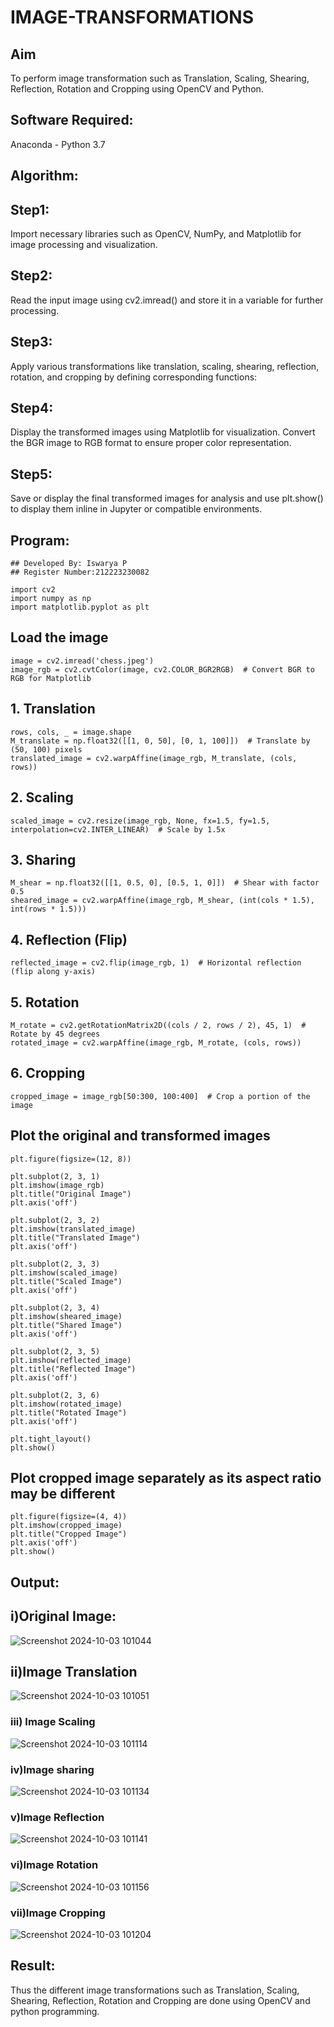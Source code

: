 # IMAGE-TRANSFORMATIONS


## Aim
To perform image transformation such as Translation, Scaling, Shearing, Reflection, Rotation and Cropping using OpenCV and Python.

## Software Required:
Anaconda - Python 3.7

## Algorithm:
## Step1:
Import necessary libraries such as OpenCV, NumPy, and Matplotlib for image processing and visualization.

## Step2:
Read the input image using cv2.imread() and store it in a variable for further processing.

## Step3:
Apply various transformations like translation, scaling, shearing, reflection, rotation, and cropping by defining corresponding functions:

## Step4:
Display the transformed images using Matplotlib for visualization. Convert the BGR image to RGB format to ensure proper color representation.

## Step5:
Save or display the final transformed images for analysis and use plt.show() to display them inline in Jupyter or compatible environments.

## Program:
```
## Developed By: Iswarya P
## Register Number:212223230082
```

```
import cv2
import numpy as np
import matplotlib.pyplot as plt
```
## Load the image
```
image = cv2.imread('chess.jpeg')
image_rgb = cv2.cvtColor(image, cv2.COLOR_BGR2RGB)  # Convert BGR to RGB for Matplotlib
```
## 1. Translation
```
rows, cols, _ = image.shape
M_translate = np.float32([[1, 0, 50], [0, 1, 100]])  # Translate by (50, 100) pixels
translated_image = cv2.warpAffine(image_rgb, M_translate, (cols, rows))
```
## 2. Scaling
```
scaled_image = cv2.resize(image_rgb, None, fx=1.5, fy=1.5, interpolation=cv2.INTER_LINEAR)  # Scale by 1.5x
```
## 3. Sharing
```
M_shear = np.float32([[1, 0.5, 0], [0.5, 1, 0]])  # Shear with factor 0.5
sheared_image = cv2.warpAffine(image_rgb, M_shear, (int(cols * 1.5), int(rows * 1.5)))
```
## 4. Reflection (Flip)
```
reflected_image = cv2.flip(image_rgb, 1)  # Horizontal reflection (flip along y-axis)
```
## 5. Rotation
```
M_rotate = cv2.getRotationMatrix2D((cols / 2, rows / 2), 45, 1)  # Rotate by 45 degrees
rotated_image = cv2.warpAffine(image_rgb, M_rotate, (cols, rows))
```
## 6. Cropping
```
cropped_image = image_rgb[50:300, 100:400]  # Crop a portion of the image
```
## Plot the original and transformed images
```
plt.figure(figsize=(12, 8))

plt.subplot(2, 3, 1)
plt.imshow(image_rgb)
plt.title("Original Image")
plt.axis('off')

plt.subplot(2, 3, 2)
plt.imshow(translated_image)
plt.title("Translated Image")
plt.axis('off')

plt.subplot(2, 3, 3)
plt.imshow(scaled_image)
plt.title("Scaled Image")
plt.axis('off')

plt.subplot(2, 3, 4)
plt.imshow(sheared_image)
plt.title("Shared Image")
plt.axis('off')

plt.subplot(2, 3, 5)
plt.imshow(reflected_image)
plt.title("Reflected Image")
plt.axis('off')

plt.subplot(2, 3, 6)
plt.imshow(rotated_image)
plt.title("Rotated Image")
plt.axis('off')

plt.tight_layout()
plt.show()
```
## Plot cropped image separately as its aspect ratio may be different
```
plt.figure(figsize=(4, 4))
plt.imshow(cropped_image)
plt.title("Cropped Image")
plt.axis('off')
plt.show()
```

## Output:
## i)Original Image:
![Screenshot 2024-10-03 101044](https://github.com/user-attachments/assets/d13e0254-b76b-4a06-8e6c-d8ccb1857ca0)


## ii)Image Translation
![Screenshot 2024-10-03 101051](https://github.com/user-attachments/assets/6d6fdd5f-7206-4fef-9071-1f106dd07c01)


### iii) Image Scaling
![Screenshot 2024-10-03 101114](https://github.com/user-attachments/assets/165d628f-809e-4f7d-a1a6-24c06fc3fbd3)


### iv)Image sharing
![Screenshot 2024-10-03 101134](https://github.com/user-attachments/assets/9173eb99-d16f-4cf5-9a57-cddc42363e0a)


### v)Image Reflection
![Screenshot 2024-10-03 101141](https://github.com/user-attachments/assets/4eb45fb2-ed57-4417-8d3f-33ddc113bb42)


### vi)Image Rotation
![Screenshot 2024-10-03 101156](https://github.com/user-attachments/assets/1aec06a8-89d9-4406-b856-53f350a07c22)


### vii)Image Cropping
![Screenshot 2024-10-03 101204](https://github.com/user-attachments/assets/6a721bb6-1b74-4fa4-94df-c35c777108ee)


## Result:

Thus the different image transformations such as Translation, Scaling, Shearing, Reflection, Rotation and Cropping are done using OpenCV and python programming.
